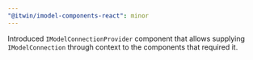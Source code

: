 ```yaml
---
"@itwin/imodel-components-react": minor
---
```


Introduced `IModelConnectionProvider` component that allows supplying `IModelConnection` through context to the components that required it.
